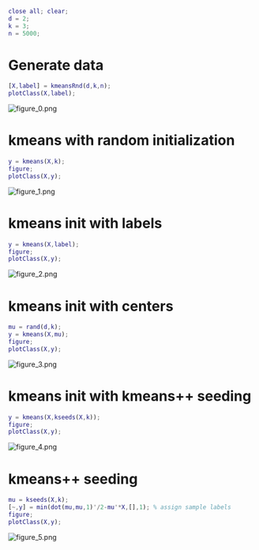 ```matlab
close all; clear;
d = 2;
k = 3;
n = 5000;
```
# Generate data
```matlab
[X,label] = kmeansRnd(d,k,n);
plotClass(X,label);
```

![figure_0.png](C:/Users/minoue/github/PRMLT/demoWithResults/ch09/kmeans_demo_images/figure_0.png)

# kmeans with random initialization
```matlab
y = kmeans(X,k);
figure;
plotClass(X,y);
```

![figure_1.png](C:/Users/minoue/github/PRMLT/demoWithResults/ch09/kmeans_demo_images/figure_1.png)

# kmeans init with labels
```matlab
y = kmeans(X,label);
figure;
plotClass(X,y);
```

![figure_2.png](C:/Users/minoue/github/PRMLT/demoWithResults/ch09/kmeans_demo_images/figure_2.png)

# kmeans init with centers
```matlab
mu = rand(d,k);
y = kmeans(X,mu);
figure;
plotClass(X,y);
```

![figure_3.png](C:/Users/minoue/github/PRMLT/demoWithResults/ch09/kmeans_demo_images/figure_3.png)

# kmeans init with kmeans++ seeding
```matlab
y = kmeans(X,kseeds(X,k));
figure;
plotClass(X,y);
```

![figure_4.png](C:/Users/minoue/github/PRMLT/demoWithResults/ch09/kmeans_demo_images/figure_4.png)

# kmeans++ seeding
```matlab
mu = kseeds(X,k);
[~,y] = min(dot(mu,mu,1)'/2-mu'*X,[],1); % assign sample labels
figure;
plotClass(X,y);
```

![figure_5.png](C:/Users/minoue/github/PRMLT/demoWithResults/ch09/kmeans_demo_images/figure_5.png)

